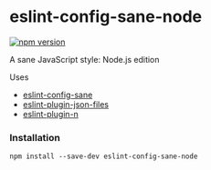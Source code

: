 # eslint-config-sane-node

[![npm version](https://badge.fury.io/js/eslint-config-sane-node.svg)](https://badge.fury.io/js/eslint-config-sane-node)

A sane JavaScript style: Node.js edition

Uses

* [eslint-config-sane](https://github.com/kellyselden/eslint-config-sane)
* [eslint-plugin-json-files](https://github.com/kellyselden/eslint-plugin-json-files)
* [eslint-plugin-n](https://github.com/eslint-community/eslint-plugin-n)

### Installation

```
npm install --save-dev eslint-config-sane-node
```
